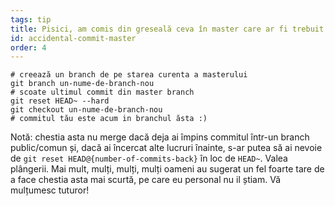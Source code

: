 ```yaml
---
tags: tip
title: Pisici, am comis din greseală ceva în master care ar fi trebuit să fie pe un branch nou-nouț!
id: accidental-commit-master
order: 4
---
```


```git
# creează un branch de pe starea curenta a masterului
git branch un-nume-de-branch-nou
# scoate ultimul commit din master branch
git reset HEAD~ --hard
git checkout un-nume-de-branch-nou
# commitul tău este acum in branchul ăsta :)
```

Notă: chestia asta nu merge dacă deja ai împins commitul într-un branch public/comun și, dacă ai încercat alte lucruri înainte, s-ar putea să ai nevoie de `git reset HEAD@{number-of-commits-back}` în loc de `HEAD~`. Valea plângerii. Mai mult, mulți, mulți, mulți oameni au sugerat un fel foarte tare de a face chestia asta mai scurtă, pe care eu personal nu il știam. Vă mulțumesc tuturor!
